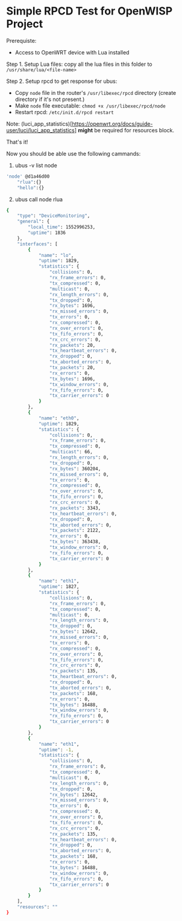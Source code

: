 # Simple RPCD Test for OpenWISP Project


Prerequiste:
- Access to OpenWRT device with Lua installed

Step 1. Setup Lua files: copy all the lua files in this folder to `/usr/share/lua/<file-name>`

Step 2. Setup rpcd to get response for ubus:

- Copy `node` file in the router's `/usr/libexec/rpcd` directory (create directory if it's not present.)
- Make `node` file executable: `chmod +x /usr/libexec/rpcd/node`
- Restart rpcd: `/etc/init.d/rpcd restart`

Note: (luci_app_statistics)[https://openwrt.org/docs/guide-user/luci/luci_app_statistics] **might** be required for resources block.

That's it!

Now you should be able use the following cammands:

1. ubus -v list node
```bash
'node' @d1a46d00
	"rlua":{}
	"hello":{}
```

2. ubus call node rlua
```bash
{
	"type": "DeviceMonitoring",
	"general": {
		"local_time": 1552996253,
		"uptime": 1836
	},
	"interfaces": [
		{
			"name": "lo",
			"uptime": 1829,
			"statistics": {
				"collisions": 0,
				"rx_frame_errors": 0,
				"tx_compressed": 0,
				"multicast": 0,
				"rx_length_errors": 0,
				"tx_dropped": 0,
				"rx_bytes": 1696,
				"rx_missed_errors": 0,
				"tx_errors": 0,
				"rx_compressed": 0,
				"rx_over_errors": 0,
				"tx_fifo_errors": 0,
				"rx_crc_errors": 0,
				"rx_packets": 20,
				"tx_heartbeat_errors": 0,
				"rx_dropped": 0,
				"tx_aborted_errors": 0,
				"tx_packets": 20,
				"rx_errors": 0,
				"tx_bytes": 1696,
				"tx_window_errors": 0,
				"rx_fifo_errors": 0,
				"tx_carrier_errors": 0
			}
		},
		{
			"name": "eth0",
			"uptime": 1829,
			"statistics": {
				"collisions": 0,
				"rx_frame_errors": 0,
				"tx_compressed": 0,
				"multicast": 66,
				"rx_length_errors": 0,
				"tx_dropped": 0,
				"rx_bytes": 360204,
				"rx_missed_errors": 0,
				"tx_errors": 0,
				"rx_compressed": 0,
				"rx_over_errors": 0,
				"tx_fifo_errors": 0,
				"rx_crc_errors": 0,
				"rx_packets": 3343,
				"tx_heartbeat_errors": 0,
				"rx_dropped": 0,
				"tx_aborted_errors": 0,
				"tx_packets": 2122,
				"rx_errors": 0,
				"tx_bytes": 363438,
				"tx_window_errors": 0,
				"rx_fifo_errors": 0,
				"tx_carrier_errors": 0
			}
		},
		{
			"name": "eth1",
			"uptime": 1827,
			"statistics": {
				"collisions": 0,
				"rx_frame_errors": 0,
				"tx_compressed": 0,
				"multicast": 0,
				"rx_length_errors": 0,
				"tx_dropped": 0,
				"rx_bytes": 12642,
				"rx_missed_errors": 0,
				"tx_errors": 0,
				"rx_compressed": 0,
				"rx_over_errors": 0,
				"tx_fifo_errors": 0,
				"rx_crc_errors": 0,
				"rx_packets": 135,
				"tx_heartbeat_errors": 0,
				"rx_dropped": 0,
				"tx_aborted_errors": 0,
				"tx_packets": 168,
				"rx_errors": 0,
				"tx_bytes": 16488,
				"tx_window_errors": 0,
				"rx_fifo_errors": 0,
				"tx_carrier_errors": 0
			}
		},
		{
			"name": "eth1",
			"uptime": -1,
			"statistics": {
				"collisions": 0,
				"rx_frame_errors": 0,
				"tx_compressed": 0,
				"multicast": 0,
				"rx_length_errors": 0,
				"tx_dropped": 0,
				"rx_bytes": 12642,
				"rx_missed_errors": 0,
				"tx_errors": 0,
				"rx_compressed": 0,
				"rx_over_errors": 0,
				"tx_fifo_errors": 0,
				"rx_crc_errors": 0,
				"rx_packets": 135,
				"tx_heartbeat_errors": 0,
				"rx_dropped": 0,
				"tx_aborted_errors": 0,
				"tx_packets": 168,
				"rx_errors": 0,
				"tx_bytes": 16488,
				"tx_window_errors": 0,
				"rx_fifo_errors": 0,
				"tx_carrier_errors": 0
			}
		}
	],
	"resources": ""
}
```
